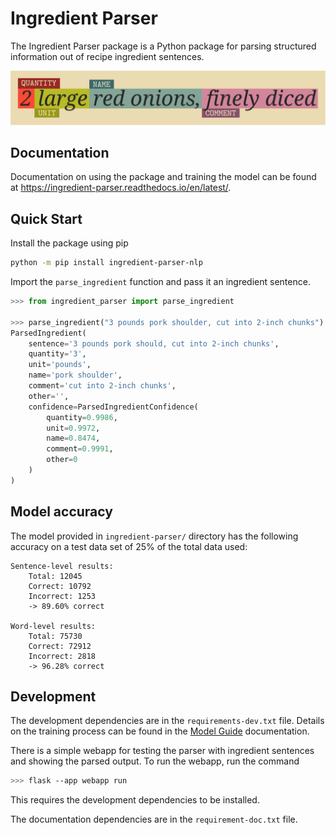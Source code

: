 # Ingredient Parser

The Ingredient Parser package is a Python package for parsing structured information out of recipe ingredient sentences.

![](docs/source/_static/logo.svg)

## Documentation

Documentation on using the package and training the model can be found at https://ingredient-parser.readthedocs.io/en/latest/.

## Quick Start

Install the package using pip

```bash
python -m pip install ingredient-parser-nlp
```

Import the ```parse_ingredient``` function and pass it an ingredient sentence.

```python
>>> from ingredient_parser import parse_ingredient

>>> parse_ingredient("3 pounds pork shoulder, cut into 2-inch chunks")
ParsedIngredient(
    sentence='3 pounds pork should, cut into 2-inch chunks', 
    quantity='3', 
    unit='pounds', 
    name='pork shoulder', 
    comment='cut into 2-inch chunks', 
    other='', 
    confidence=ParsedIngredientConfidence(
        quantity=0.9986, 
        unit=0.9972, 
        name=0.8474, 
        comment=0.9991, 
        other=0
    )
)
```

## Model accuracy

The model provided in ```ingredient-parser/``` directory has the following accuracy on a test data set of 25% of the total  data used:

```
Sentence-level results:
	Total: 12045
	Correct: 10792
	Incorrect: 1253
	-> 89.60% correct

Word-level results:
	Total: 75730
	Correct: 72912
	Incorrect: 2818
	-> 96.28% correct
```

## Development

The development dependencies are in the ```requirements-dev.txt``` file. Details on the training process can be found in the [Model Guide](https://ingredient-parser.readthedocs.io/en/latest/guide/index.html) documentation.

There is a simple webapp for testing the parser with ingredient sentences and showing the parsed output. To run the webapp, run the command

```bash
>>> flask --app webapp run
```

This requires the development dependencies to be installed.

The documentation dependencies are in the ```requirement-doc.txt``` file.
